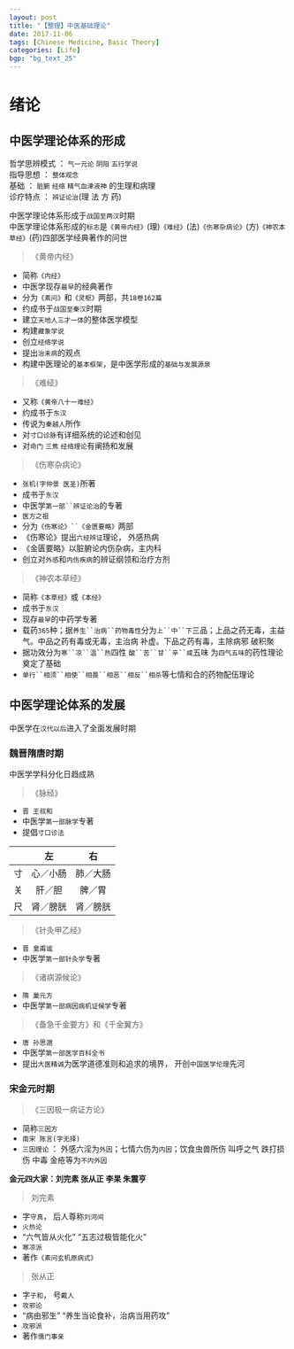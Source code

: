```yaml
---
layout: post
title: "【整理】中医基础理论"
date: 2017-11-06
tags: [Chinese Medicine, Basic Theory]
categories: [Life]
bgp: "bg_text_25"
---
```


# 绪论

## 中医学理论体系的形成

哲学思辨模式 ： `气一元论` `阴阳` `五行学说`  
指导思想 ： `整体观念`  
基础 ： `脏腑` `经络` `精气血津液神` 的生理和病理  
诊疗特点 ： `辨证论治`(理 法 方 药)  

中医学理论体系形成于`战国至两汉`时期  
中医学理论体系形成的`标志`是`《黄帝内经》`(理)`《难经》`(法)`《伤寒杂病论》`(方)`《神农本草经》`(药)四部医学经典著作的问世  

> 《黄帝内经》

* 简称`《内经》`  
* 中医学现存`最早`的经典著作  
* 分为`《素问》`和`《灵枢》`两部，共`18卷162篇`  
* 约成书于`战国至秦汉`时期  
* 建立`天地人三才一体`的整体医学模型  
* 构建`藏象学说`  
* 创立`经络学说`  
* 提出`治未病`的观点  
* 构建中医理论的`基本框架`，是中医学形成的`基础与发展源泉`  

> 《难经》

* 又称`《黄帝八十一难经》`  
* 约成书于`东汉`  
* 传说为`秦越人`所作  
* 对`寸口诊脉`有详细系统的论述和创见  
* 对`命门` `三焦` `经络理论`有阐扬和发展  

> 《伤寒杂病论》

* `张机(字仲景 医圣)`所著  
* 成书于`东汉`  
* 中医学`第一部``辨证论治`的专著  
* `医方之祖`  
* 分为`《伤寒论》``《金匮要略》`两部  
* 《伤寒论》提出`六经辨证`理论， 外感热病  
* 《金匮要略》以脏腑论内伤杂病，主内科  
* 创立对`外感`和`内伤疾病`的辨证纲领和治疗方剂  

> 《神农本草经》

* 简称`《本草经》`或`《本经》`  
* 成书于`东汉`  
* 现存`最早`的中药学专著  
* 载药`365`种；据`养生``治病``药物毒性`分为`上``中``下`三品；上品之药无毒，主益气。中品之药有毒或无毒，主治病 补虚。下品之药有毒，主除病邪 破积聚  
* 据功效分为`寒``凉``温``热`四性 `酸``苦``甘``辛``咸`五味 为`四气五味`的药性理论奠定了基础  
* `单行``相须``相使``相畏``相恶``相反``相杀`等七情和合的药物配伍理论  

## 中医学理论体系的发展

中医学在`汉代以后`进入了全面发展时期  

### 魏晋隋唐时期

中医学学科分化日趋成熟  

> 《脉经》

* `晋 王叔和`  
* 中医学`第一部脉学`专著  
* 提倡`寸口诊法`  

||左|右|
|:--:|:--:|:--:|
|寸   |心／小肠   |肺／大肠|
|关   |肝／胆   |脾／胃|
|尺   |肾／膀胱   |肾／膀胱|

> 《针灸甲乙经》

* `晋 皇甫谧`  
* 中医学`第一部针灸学`专著  

> 《诸病源候论》

* `隋 巢元方`  
* 中医学`第一部病因病机证候学`专著  

> 《备急千金要方》和《千金翼方》

* `唐 孙思邈`  
* 中医学`第一部医学百科全书`  
* 提出`大医精诚`为医学道德准则和追求的境界， 开创`中国医学伦理`先河  

### 宋金元时期

> 《三因极一病证方论》

* 简称`三因方`  
* `南宋 陈言(字无择)`  
* `三因理论` ： 外感六淫为`外因`；七情六伤为`内因`；饮食虫兽所伤 叫呼之气 跌打损伤 中毒 金疮等为`不内外因`  

**金元四大家：刘完素 张从正 李杲 朱震亨**  

> 刘完素

* 字`守真`， 后人尊称`刘河间`  
* `火热论`  
* “六气皆从火化” “五志过极皆能化火”  
* `寒凉派`  
* 著作`《素问玄机原病式》`  

> 张从正

* 字`子和`， 号`戴人`  
* `攻邪论`  
* “病由邪生” “养生当论食补，治病当用药攻”  
* `攻邪派`  
* 著作`儒门事亲`  

